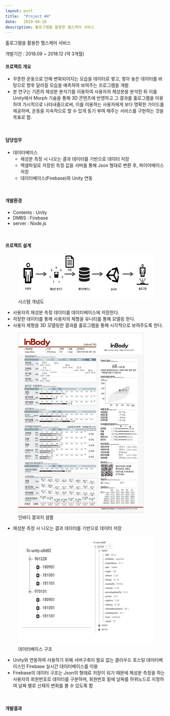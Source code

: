 ```yaml
---
layout: post
title:  "Project #4"
date:   2019-04-18
description: 홀로그램을 활용한 헬스케어 서비스
---
```


<p class="intro">홀로그램을 활용한 헬스케어 서비스</p>
개발기간 : 2018.09 ~ 2018.12 (약 3개월)

#### 프로젝트 개요

* 꾸준한 운동으로 인해 변화되어지는 모습을 데이터로 쌓고, 쌓아 놓은 데이터를 바탕으로 향후 달라질 모습을 예측하여 보여주는 프로그램을 개발.
* 본 연구는 기존의 체성분 분석기를 이용하여 사용자의 체성분을 분석한 뒤 이를 Unity에서 Morph 기술을 통해 3D 콘텐츠에 반영하고 그 결과를 홀로그램을 이용하여 가시적으로 나타내줌으로써, 이를 이용하는 사용자에게 보다 명확한 가이드를 제공하며, 운동을 지속적으로 할 수 있게 동기 부여 해주는 서비스를 구현하는 것을 목표로 함.
<br/>

#### 담당업무

* 데이터베이스
    * 체성분 측정 시 나오는 결과 데이터를 기반으로 데이터 저장
    * 엑셀파일로 저장된 측정 값을 서버를 통해 Json 형태로 변환 후, 파이어베이스 저장
    * 데이터베이스(Firebase)와 Unity 연동

<br/>

#### 개발환경

* Contents : Unity
* DMBS : Firebase
* server : Node.js

<br/>

#### 프로젝트 설계

<figure>
    <img src="/assets/img/urp개념.jpg" alt=""/>
    <figcaption>시스템 개념도</figcaption>
</figure>

* 사용자의 ­체성분 측정 데이터를 데이터베이스에 저장한다.
* 저장한 데이터를 통해 사용자의 체형을 유니티를 통해 모델링 한다.
* 사용자 체형을 3D 모델링한 결과를 홀로그램을 통해 시각적으로 보여주도록 한다.

<figure>
    <img src="/assets/img/인바디.jpg" alt=""/>
    <figcaption>인바디 결과지 샘플</figcaption>
</figure>

* ­체성분 측정 시 나오는 결과 데이터를 기반으로 데이터 저장

<figure>
    <img src="/assets/img/json.jpg" alt=""/>
    <figcaption>데이터베이스 구조</figcaption>
</figure>

* ­Unity와 연동하여 사용하기 위해 서버구축이 필요 없는 클라우드 호스팅 데이터베이스인 Firebase 실시간 데이터베이스를 이용
* Firebase의 데이터 구조는 Json의 형태로 저장이 되기 때문에 체성분 측정을 하는 사용자의 회원번호로 데이터를 구분하며, 회원번호 밑에 날짜를 하위노드로 지정하여 날짜 별로 신체의 변화를 볼 수 있도록 함


<br/>

#### 개발결과 
<br/>



<br/>


